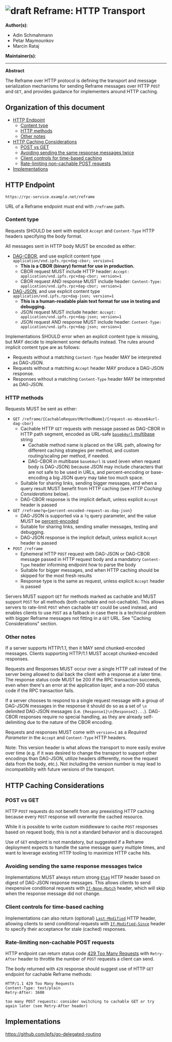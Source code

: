 # ![draft](https://img.shields.io/badge/status-draft-yellow.svg?style=flat-square) Reframe: HTTP Transport

**Author(s)**:

- Adin Schmahmann
- Petar Maymounkov
- Marcin Rataj

**Maintainer(s)**:

* * *

**Abstract**

The Reframe over HTTP protocol is defining the transport and message
serialization mechanisms for sending Reframe messages over HTTP `POST` and
`GET`, and provides guidance for implementers around HTTP caching.

## Organization of this document

- [HTTP Endpoint](#http-endpoint)
  - [Content type](#content-type)
  - [HTTP methods](#http-methods)
  - [Other notes](#other-notes)
- [HTTP Caching Considerations](#http-caching-considerations)
  - [POST vs GET](#post-vs-get)
  - [Avoiding sending the same response messages twice](#avoiding-sending-the-same-response-messages-twice)
  - [Client controls for time-based caching](#client-controls-for-time-based-caching)
  - [Rate-limiting non-cachable POST requests](#rate-limiting-non-cachable-post-requests)
- [Implementations](#implementations)

## HTTP Endpoint

```
https://rpc-service.example.net/reframe
```

URL of a Reframe endpoint must end with `/reframe` path.

### Content type

Requests SHOULD be sent with explicit `Accept` and `Content-Type` HTTP headers specifying the body format.

All messages sent in HTTP body MUST be encoded as either:

- [DAG-CBOR](https://ipld.io/specs/codecs/dag-cbor/spec/), and use explicit content type `application/vnd.ipfs.rpc+dag-cbor; version=1`
  - **This is a CBOR (binary) format for use in production.**
  - CBOR request MUST include HTTP header: `Accept: application/vnd.ipfs.rpc+dag-cbor; version=1`
  - CBOR request AND response MUST include header: `Content-Type: application/vnd.ipfs.rpc+dag-cbor; version=1`
- [DAG-JSON](https://ipld.io/specs/codecs/dag-json/spec/), and use explicit content type `application/vnd.ipfs.rpc+dag-json; version=1`
  - **This is a human-readable plain text format for use in testing and debugging.**
  - JSON request MUST include header: `Accept: application/vnd.ipfs.rpc+dag-json; version=1`
  - JSON request AND response MUST include header: `Content-Type: application/vnd.ipfs.rpc+dag-json; version=1`

Implementations SHOULD error when an explicit content type is missing, but MAY decide to implement some defaults instead.
The rules around implicit content type are as follows:

- Requests without a matching `Content-Type` header MAY be interpreted as DAG-JSON.
- Requests without a matching `Accept` header MAY produce a DAG-JSON response.
- Responses without a matching `Content-Type` header MAY be interpreted as DAG-JSON.

### HTTP methods

Requests MUST be sent as either:

- `GET /reframe/{CachableRequestMethodName}/{request-as-mbase64url-dag-cbor}`
  - Cachable HTTP `GET` requests with message passed as DAG-CBOR in HTTP path segment, encoded as URL-safe [`base64url` multibase](https://docs.ipfs.io/concepts/glossary/#base64url) string
    - Cachable method name is placed on the URL path, allowing for different caching strategies per method, and custom routing/scaling per method, if needed.
    - DAG-CBOR in multibase `base64url` is used (even when request body is DAG-JSON) because JSON may include characters that are not safe to be used in URLs, and percent-encoding or base-encoding a big JSON query may take too much space.
  - Suitable for sharing links, sending bigger messages, and when a query result MUST benefit from HTTP caching (see _HTTP Caching Considerations_ below).
  - DAG-CBOR response is the implicit default, unless explicit `Accept` header is passed
- `GET /reframe?q={percent-encoded-request-as-dag-json}`
  - DAG-JSON is supported via a `?q` query parameter, and the value MUST be [percent-encoded](https://en.wikipedia.org/wiki/Percent-encoding)
  - Suitable for sharing links, sending smaller messages, testing and debugging.
  - DAG-JSON response is the implicit default, unless explicit `Accept` header is passed
- `POST /reframe`
  - Ephemeral HTTP `POST` request with DAG-JSON or DAG-CBOR message passed in HTTP request body and a mandatory `Content-Type` header informing endpoint how to parse the body
  - Suitable for bigger messages, and when HTTP caching should be skipped for the most fresh results
  - Response type is the same as request, unless explicit `Accept` header is passed

Servers MUST support `GET` for methods marked as cachable and MUST support `POST` for all methods (both cachable and not-cachable). This allows servers to rate-limit `POST` when cachable `GET` could be used instead, and enables clients to use `POST` as a fallback in case there is a technical problem with bigger Reframe messages not fitting in a `GET` URL. See "Caching Considerations" section.

### Other notes

If a server supports HTTP/1.1, then it MAY send chunked-encoded messages. Clients supporting HTTP/1.1 MUST accept chunked-encoded responses.

Requests and Responses MUST occur over a single HTTP call instead of the server being allowed to dial back the client with a response at a later time. The response status code MUST be 200 if the RPC transaction succeeds, even when there's an error at the application layer, and a non-200 status code if the RPC transaction fails.

If a server chooses to respond to a single request message with a group of DAG-JSON messages in the response it should do so as a set of `\n` delimited DAG-JSON messages (i.e. `{Response1}\n{Response2}...`).
DAG-CBOR responses require no special handling, as they are already self-delimiting due to the nature of the CBOR encoding.

Requests and responses MUST come with `version=1` as a _Required Parameter_  in the `Accept` and `Content-Type` HTTP headers.

Note: This version header is what allows the transport to more easily evolve over time (e.g. if it was desired to change the transport to support other encodings than DAG-JSON, utilize headers differently, move the request data from the body, etc.). Not including the version number is may lead to incompatibility with future versions of the transport.

## HTTP Caching Considerations

### POST vs GET

HTTP `POST` requests do not benefit from any preexisting HTTP caching because
every `POST` response will overwrite the cached resource.

While it is possible to write custom middleware to cache `POST` responses based on
request body, this is not a standard behavior and is discouraged.

Use of `GET` endpoint is not mandatory, but suggested if a Reframe deployment
expects to handle the same message query multiple times, and want to leverage
existing HTTP tooling to maximize HTTP cache hits.

### Avoiding sending the same response messages twice

Implementations MUST always return strong
[`Etag`](https://httpwg.org/specs/rfc7232.html#header.etag) HTTP header based
on digest of DAG-JSON response messages. This allows clients to send
inexpensive conditional requests with
[`If-None-Match`](https://httpwg.org/specs/rfc7232.html#header.if-none-match)
header, which will skip when the response message did not change.

### Client controls for time-based caching

Implementations can also return (optional)
[`Last-Modified`](https://httpwg.org/specs/rfc7232.html#header.last-modified)
HTTP header, allowing clients to send conditional requests with
[`If-Modified-Since`](https://httpwg.org/specs/rfc7232.html#header.if-modified-since)
header to specify their acceptance for stale (cached) responses.

### Rate-limiting non-cachable POST requests

HTTP endpoint can return status code
[429 Too Many Requests](https://www.rfc-editor.org/rfc/rfc6585#section-4)
with `Retry-After` header to throttle the number of `POST` requests a client can send.

The body returned with `429` response should suggest use of HTTP `GET` endpoint
for cachable Reframe methods:

```plaintext
HTTP/1.1 429 Too Many Requests
Content-Type: text/plain
Retry-After: 3600

too many POST requests: consider switching to cachable GET or try again later (see Retry-After header)
```

## Implementations

https://github.com/ipfs/go-delegated-routing
